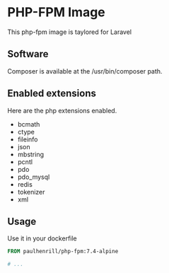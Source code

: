 # PHP-FPM Image

This php-fpm image is taylored for Laravel

## Software

Composer is available at the /usr/bin/composer path.

## Enabled extensions

Here are the php extensions enabled.

- bcmath
- ctype
- fileinfo
- json
- mbstring
- pcntl
- pdo
- pdo_mysql
- redis
- tokenizer
- xml

## Usage

Use it in your dockerfile

```dockerfile
FROM paulhenrill/php-fpm:7.4-alpine

# ...
```
